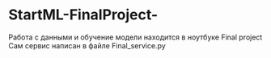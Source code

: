 # StartML-FinalProject-
Работа с данными и обучение модели находится в ноутбуке Final project
Сам сервис написан в файле  Final_service.py
